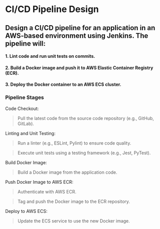 # CI/CD Pipeline Design

## Design a CI/CD pipeline for an application in an AWS-based environment using Jenkins. The pipeline will:

#### 1. Lint code and run unit tests on commits.

#### 2. Build a Docker image and push it to AWS Elastic Container Registry (ECR).

#### 3. Deploy the Docker container to an AWS ECS cluster.

### Pipeline Stages
Code Checkout:

> Pull the latest code from the source code repository (e.g., GitHub, GitLab).

Linting and Unit Testing:

> Run a linter (e.g., ESLint, Pylint) to ensure code quality.

> Execute unit tests using a testing framework (e.g., Jest, PyTest).

Build Docker Image:

> Build a Docker image from the application code.

Push Docker Image to AWS ECR:

> Authenticate with AWS ECR.

> Tag and push the Docker image to the ECR repository.

Deploy to AWS ECS:

> Update the ECS service to use the new Docker image.
